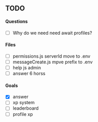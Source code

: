 ## TODO

#### Questions

- [ ] Why do we need need await profiles?

#### Files

- [ ] permissions.js serverId move to .env
- [ ] messageCreate.js mpve prefix to .env
- [ ] help js admin
- [ ] answer 6 horss

#### Goals

- [x] answer
- [ ] xp system
- [ ] leaderboard
- [ ] profile xp